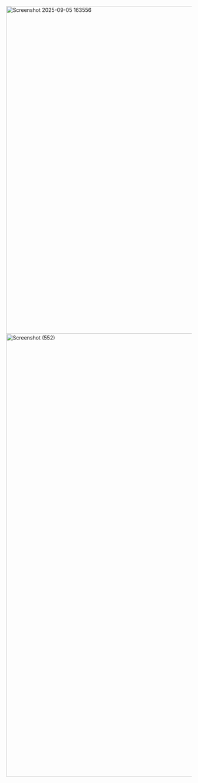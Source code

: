 <img width="1875" height="888" alt="Screenshot 2025-09-05 163556" src="https://github.com/user-attachments/assets/dc3d1cc5-211c-4753-9f70-032b5b7bb644" />
<img width="1920" height="1200" alt="Screenshot (552)" src="https://github.com/user-attachments/assets/7b6e5f9a-7524-49c9-b8b7-bbac6f8c67a4" />
